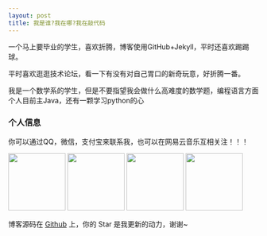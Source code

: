 ```yaml
---
layout: post
title: 我是谁?我在哪?我在敲代码 
---
```


一个马上要毕业的学生，喜欢折腾，博客使用GitHub+Jekyll，平时还喜欢踢踢球。
<p>
平时喜欢逛逛技术论坛，看一下有没有对自己胃口的新奇玩意，好折腾一番。
<p>
我是一个数学系的学生，但是不要指望我会做什么高难度的数学题，编程语言方面个人目前主Java，还有一颗学习python的心

<p>

<h3> 个人信息 </h3>  

你可以通过QQ，微信，支付宝来联系我，也可以在网易云音乐互相关注！！！
<p>
<div  style=" background:url(https://raw.githubusercontent.com/CR1753343566/cr1753343566.github.io/master/images/ab.jpg); background-size:contain|cover;width:100%;height:auto">
<img  src="https://raw.githubusercontent.com/CR1753343566/cr1753343566.github.io/master/images/qq.JPG" width="115" height="115" />
<img  src="https://raw.githubusercontent.com/CR1753343566/cr1753343566.github.io/master/images/wx.JPG" width="115" height="115" />
<img  src="https://raw.githubusercontent.com/CR1753343566/cr1753343566.github.io/master/images/zfb.JPG" width="115" height="115" />
<img src="https://raw.githubusercontent.com/CR1753343566/cr1753343566.github.io/master/images/wyy.jpg" width="115" height="115" />   
</div>
<p>
博客源码在 <a target="_blank" href='https://github.com/cr1753343566/cr1753343566.github.io/'>Github</a> 上，你的 Star 是我更新的动力，谢谢~










